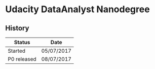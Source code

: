 # Udacity DataAnalyst Nanodegree

## History

| Status      | Date       |
| ----------- | ---------- |
| Started     | 05/07/2017 |
| P0 released | 08/07/2017 |
